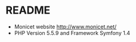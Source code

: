 # README #

* Monicet website http://www.monicet.net/
* PHP Version 5.5.9 and Framework Symfony 1.4
